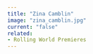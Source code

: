 ```yaml
---
title: "Zina Camblin"
image: "zina_camblin.jpg"
current: "false"
related:
- Rolling World Premieres
---
```

